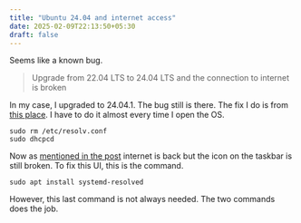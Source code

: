 ```yaml
---
title: "Ubuntu 24.04 and internet access"
date: 2025-02-09T22:13:50+05:30
draft: false
---
```


Seems like a known bug.
 > Upgrade from 22.04 LTS to 24.04 LTS and the connection to internet is broken

In my case, I upgraded to 24.04.1. The bug still is there. The fix I do is from [this place][2]. I have to do it almost every time I open the OS.

```
sudo rm /etc/resolv.conf
sudo dhcpcd
```
Now as [mentioned in the post][2] internet is back but the icon on the taskbar is still broken. To fix this UI, this is the command.

```
sudo apt install systemd-resolved
```

However, this last command is not always needed. The two commands does the job.









[1]: https://askubuntu.com/questions/1511667/internet-is-not-working-after-upgrading-to-ubuntu-24-04
[2]: https://askubuntu.com/a/1530964